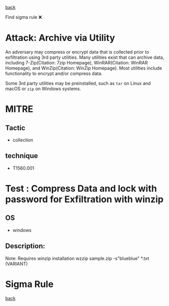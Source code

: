 
[back](../index.md)

Find sigma rule :x: 

# Attack: Archive via Utility 

An adversary may compress or encrypt data that is collected prior to exfiltration using 3rd party utilities. Many utilities exist that can archive data, including 7-Zip(Citation: 7zip Homepage), WinRAR(Citation: WinRAR Homepage), and WinZip(Citation: WinZip Homepage). Most utilities include functionality to encrypt and/or compress data.

Some 3rd party utilities may be preinstalled, such as `tar` on Linux and macOS or `zip` on Windows systems.

# MITRE
## Tactic
  - collection


## technique
  - T1560.001


# Test : Compress Data and lock with password for Exfiltration with winzip
## OS
  - windows


## Description:
Note: Requires winzip installation
wzzip sample.zip -s"blueblue" *.txt (VARIANT)


# Sigma Rule


[back](../index.md)
